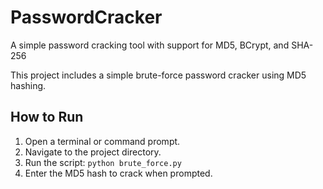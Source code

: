 # PasswordCracker
A simple password cracking tool with support for MD5, BCrypt, and SHA-256



This project includes a simple brute-force password cracker using MD5 hashing.

## How to Run

1. Open a terminal or command prompt.
2. Navigate to the project directory.
3. Run the script: `python brute_force.py`
4. Enter the MD5 hash to crack when prompted.

